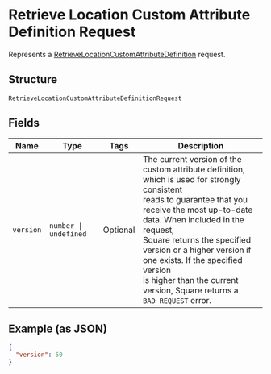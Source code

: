 <!-- Optimized: 2025-10-06 -->
<!-- RPM: 1.6.2.1.1.6.2.1_retrieve-location-custom-attribute-definition-request_20251006 -->
<!-- Session: E2E RPM DNA Application -->
<!-- AOM: RND (Reggie & Dro) -->
<!-- COI: TECHNOLOGY -->
<!-- RPM: HIGH -->
<!-- ACTION: BUILD -->


# Retrieve Location Custom Attribute Definition Request

Represents a [RetrieveLocationCustomAttributeDefinition](../../doc/api/location-custom-attributes.md#retrieve-location-custom-attribute-definition) request.

## Structure

`RetrieveLocationCustomAttributeDefinitionRequest`

## Fields

| Name | Type | Tags | Description |
|  --- | --- | --- | --- |
| `version` | `number \| undefined` | Optional | The current version of the custom attribute definition, which is used for strongly consistent<br>reads to guarantee that you receive the most up-to-date data. When included in the request,<br>Square returns the specified version or a higher version if one exists. If the specified version<br>is higher than the current version, Square returns a `BAD_REQUEST` error. |

## Example (as JSON)

```json
{
  "version": 50
}
```
